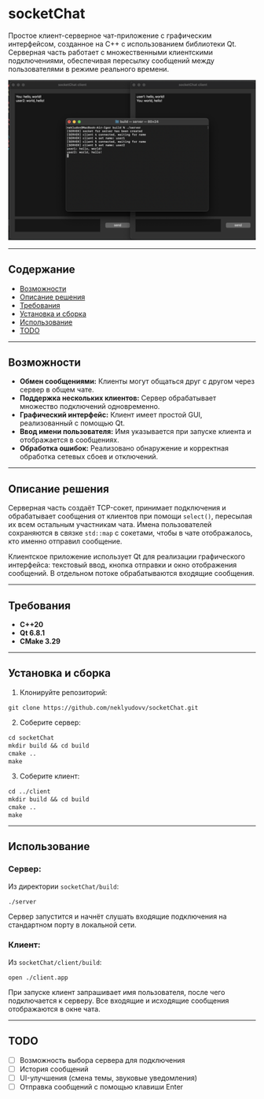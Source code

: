 # socketChat

Простое клиент-серверное чат-приложение с графическим интерфейсом, созданное на C++ с использованием библиотеки Qt. Серверная часть работает с множественными клиентскими подключениями, обеспечивая пересылку сообщений между пользователями в режиме реального времени.

![screenshot.png](screenshot.png)

---

## Содержание

* [Возможности](#возможности)
* [Описание решения](#описание-решения)
* [Требования](#требования)
* [Установка и сборка](#установка-и-сборка)
* [Использование](#использование)
* [TODO](#todo)

---

## Возможности

* **Обмен сообщениями:** Клиенты могут общаться друг с другом через сервер в общем чате.
* **Поддержка нескольких клиентов:** Сервер обрабатывает множество подключений одновременно.
* **Графический интерфейс:** Клиент имеет простой GUI, реализованный с помощью Qt.
* **Ввод имени пользователя:** Имя указывается при запуске клиента и отображается в сообщениях.
* **Обработка ошибок:** Реализовано обнаружение и корректная обработка сетевых сбоев и отключений.

---

## Описание решения

Серверная часть создаёт TCP-сокет, принимает подключения и обрабатывает сообщения от клиентов при помощи `select()`, пересылая их всем остальным участникам чата. Имена пользователей сохраняются в связке `std::map` с сокетами, чтобы в чате отображалось, кто именно отправил сообщение.

Клиентское приложение использует Qt для реализации графического интерфейса: текстовый ввод, кнопка отправки и окно отображения сообщений. В отдельном потоке обрабатываются входящие сообщения.

---

## Требования

* **C++20**
* **Qt 6.8.1**
* **CMake 3.29**

---

## Установка и сборка

1. Клонируйте репозиторий:

```
git clone https://github.com/neklyudovv/socketChat.git
```

2. Соберите сервер:

```
cd socketChat
mkdir build && cd build
cmake ..
make
```

3. Соберите клиент:

```
cd ../client
mkdir build && cd build
cmake ..
make
```

---

## Использование

### Сервер:

Из директории `socketChat/build`:
```
./server
```

Сервер запустится и начнёт слушать входящие подключения на стандартном порту в локальной сети.

### Клиент:

Из `socketChat/client/build`:
```
open ./client.app
```

При запуске клиент запрашивает имя пользователя, после чего подключается к серверу. Все входящие и исходящие сообщения отображаются в окне чата.

---

## TODO

* [ ] Возможность выбора сервера для подключения
* [ ] История сообщений
* [ ] UI-улучшения (смена темы, звуковые уведомления)
* [ ] Отправка сообщений с помощью клавиши Enter
